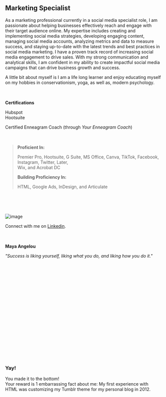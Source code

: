 <html>

<body>

<h2><span></span>Marketing Specialist</h2>
  
</body>
</html>



As a marketing professional currently in a social media specialist role, I am passionate about helping businesses effectively reach and engage with their target audience online. My expertise includes creating and implementing social media strategies, developing engaging content, managing social media accounts, analyzing metrics and data to measure success, and staying up-to-date with the latest trends and best practices in social media marketing. I have a proven track record of increasing social media engagement to drive sales. With my strong communication and analytical skills, I am confident in my ability to create impactful social media campaigns that can drive business growth and success. 

</i> </b> A little bit about myself is I am a life long learner and enjoy educating myself on my hobbies in conservationism, yoga, as well as, modern psychology.  <br /><br /><br />


<p>

  <b> Certifications </b> <br />

Hubspot
<br>
Hootsuite
 <br>
 
Certified Enneagram Coach (through <i>Your Enneagram Coach</i>)  <br /><br /><br />
  
</p>

<p>
<blockquote>
  
  <b> Proficient In: </b>

Premier Pro,
Hootsuite,
G Suite,
MS Office, 
Canva,
TikTok, 
Facebook, 
Instagram, 
Twitter, 
Later,  
Wix, and 
Acrobat DC
 


  <b> Building Proficiency In: </b>

HTML,
Google Ads, 
InDesign, and 
Articulate
 </blockquote>
 </p>
 
<br>
<br>
<br>


 
  



![image](https://user-images.githubusercontent.com/102634328/164992795-1cdb1e14-b641-4a24-8849-45142bf28535.png) 
  
  
  
Connect with me on [Linkedin](https://www.linkedin.com/in/emily-plack-68698a90).<br /><br /><br />
  
  <b>Maya Angelou</b>

<i>"Success is liking yourself, liking what you do, and liking how you do it."</i> 
  
  <br>
  <br>
  <br>
  <br>
  <br>
  <br>
  <br>
  <br>
  <br>
  <br>
  <br>
  <br>
  <br>
  <br>
  <br>
  <br>
<br>
<br>
  
### Yay!

You made it to the bottom! 
<br>
Your reward is 1 embarrassing fact about me: My first experience with HTML was customizing my Tumblr theme for my personal blog in 2012.

